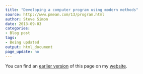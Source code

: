 ```yaml
---
title: "Developing a computer program using modern methods"
source: http://www.pmean.com/13/program.html
author: Steve Simon
date: 2013-09-03
categories:
- Blog post
tags:
- Being updated
output: html_document
page_update: no
---
```


You can find an [earlier version][sim1] of this page on my [website][sim2].

[sim1]: http://www.pmean.com/13/program.html
[sim2]: http://www.pmean.com
